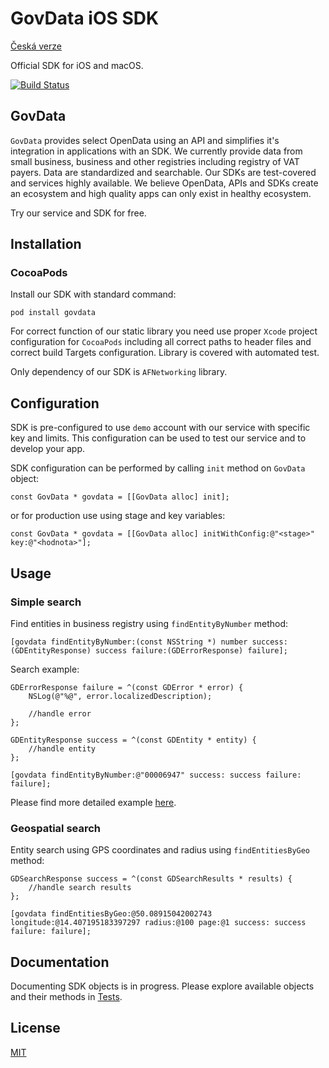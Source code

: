 # GovData iOS SDK

[Česká verze](README.md)

Official SDK for iOS and macOS.

[![Build Status](https://travis-ci.org/hackenbruder/govdata-ios.svg)](https://travis-ci.org/hackenbruder/govdata-ios)

## GovData

`GovData` provides select OpenData using an API and simplifies it's integration in applications with an SDK. We currently provide data from small business, business and other registries including registry of VAT payers. Data are standardized and searchable. Our SDKs are test-covered and services highly available. We believe OpenData, APIs and SDKs create an ecosystem and high quality apps can only exist in healthy ecosystem.

Try our service and SDK for free.

## Installation
### CocoaPods

Install our SDK with standard command:
	
	pod install govdata

For correct function of our static library you need use proper `Xcode` project configuration for `CocoaPods` including all correct paths to header files and correct build Targets configuration. Library is covered with automated test.

Only dependency of our SDK is `AFNetworking` library.

## Configuration

SDK is pre-configured to use `demo` account with our service with specific key and limits. This configuration can be used to test our service and to develop your app.

SDK configuration can be performed by calling `init` method on `GovData` object:
	
	const GovData * govdata = [[GovData alloc] init];

or for production use using stage and key variables:

	const GovData * govdata = [[GovData alloc] initWithConfig:@"<stage>" key:@"<hodnota>"];

## Usage
### Simple search

Find entities in business registry using `findEntityByNumber` method:

	[govdata findEntityByNumber:(const NSString *) number success:(GDEntityResponse) success failure:(GDErrorResponse) failure];

Search example:

	GDErrorResponse failure = ^(const GDError * error) {
		NSLog(@"%@", error.localizedDescription);
		
		//handle error
	};
	
	GDEntityResponse success = ^(const GDEntity * entity) {
		//handle entity
	};

	[govdata findEntityByNumber:@"00006947" success: success failure: failure];

Please find more detailed example [here](https://gist.github.com/hackenbruder/aca3cde0e48e6257d40a).

### Geospatial search

Entity search using GPS coordinates and radius using `findEntitiesByGeo` method:

	GDSearchResponse success = ^(const GDSearchResults * results) {
		//handle search results
	};
	
	[govdata findEntitiesByGeo:@50.08915042002743 longitude:@14.407195183397297 radius:@100 page:@1 success: success failure: failure];

## Documentation

Documenting SDK objects is in progress. Please explore available objects and their methods in [Tests](Tests/?ts=2).

## License

[MIT](LICENSE.md)
